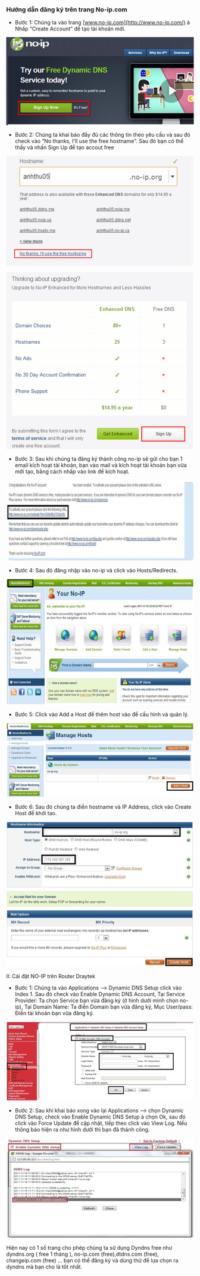 ### Hướng dẫn đăng ký trên trang No-ip.com

- Bước 1:  Chúng ta vào
trang [www.no-ip.com](http://www.no-ip.com/) à Nhấp “Create Account”
để tạo tài khoản mới.

![](huong-dan-dang-ky-va-cai-dat-dich-vu-no-ip-media/image1.png)

- Bước 2: Chúng ta khai báo đầy đủ các thông tin theo yêu cầu và sau
đó check vào “No thanks, I'll use the free hostname”. Sau đó bạn có
thể thấy và nhấn Sign Up để tạo accout free

![](huong-dan-dang-ky-va-cai-dat-dich-vu-no-ip-media/image2.png)

![](huong-dan-dang-ky-va-cai-dat-dich-vu-no-ip-media/image3.png)

- Bước 3: Sau khi chúng ta đăng ký thành công no-ip sẽ gửi cho
bạn 1 email kích hoạt tài khoản, bạn vào mail và kích hoạt tài khoản
bạn vừa mới tạo, bằng cách nhấp vào link để kích hoạt.

![](huong-dan-dang-ky-va-cai-dat-dich-vu-no-ip-media/image4.png)

- Bước 4: Sau đó đăng nhập vào no-ip và click
vào Hosts/Redirects.

 ![](huong-dan-dang-ky-va-cai-dat-dich-vu-no-ip-media/image5.png)

- Bước 5: Click vào Add a Host để thêm host vào để cấu hình và
quản lý.

![](huong-dan-dang-ky-va-cai-dat-dich-vu-no-ip-media/image6.png)

- Bước 6: Sau đó chúng ta điền hostname và IP Address, click
vào Create Host để khởi tao.

 ![](huong-dan-dang-ky-va-cai-dat-dich-vu-no-ip-media/image7.png)

II: Cài đặt NO-IP trên Router Draytek

- Bước 1: Chúng ta vào Applications --&gt; Dynamic DNS Setup
click vào Index 1. Sau đó check vào Enable Dynamic DNS Account, Tại
Service Provider: Ta chọn Service bạn vừa đăng ký (ở hình dưới mình chọn
no-ip), Tại Domain Name: Ta điền Domain bạn vừa đăng ký, Mục User/pass:
Điền tài khoản bạn vừa đăng ký.

![](huong-dan-dang-ky-va-cai-dat-dich-vu-no-ip-media/image8.png)

- Bước 2: Sau khi khai báo xong vào lại Applications --&gt; chọn
Dynamic DNS Setup, check vào Enable Dynamic DNS Setup à chọn Ok, sau đó
click vào Force Update để cập nhật, tiếp theo click vào View Log. Nếu
thông báo hiện ra như hình dưới thì bạn đã thành công.

![](huong-dan-dang-ky-va-cai-dat-dich-vu-no-ip-media/image9.png)

Hiện nay có 1 số trang cho phép chúng ta sử dụng Dyndns free
như dyndns.org ( free 1 tháng ), no-ip.com (free),dtdns.com
(free), changeip.com (free) … bạn có thể đăng ký và dùng thử để
lựa chọn ra dyndns mà bạn cho là tốt nhất.
